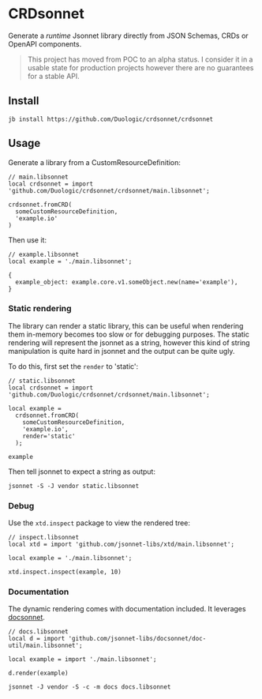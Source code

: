 # CRDsonnet

Generate a *runtime* Jsonnet library directly from JSON Schemas, CRDs or OpenAPI
components.

> This project has moved from POC to an alpha status. I consider it in a usable state for
> production projects however there are no guarantees for a stable API.

## Install

```console
jb install https://github.com/Duologic/crdsonnet/crdsonnet
```

## Usage

Generate a library from a CustomResourceDefinition:

```jsonnet
// main.libsonnet
local crdsonnet = import 'github.com/Duologic/crdsonnet/crdsonnet/main.libsonnet';

crdsonnet.fromCRD(
  someCustomResourceDefinition,
  'example.io'
)
```

Then use it:

```jsonnet
// example.libsonnet
local example = './main.libsonnet';

{
  example_object: example.core.v1.someObject.new(name='example'),
}
```

### Static rendering

The library can render a static library, this can be useful when rendering them in-memory
becomes too slow or for debugging purposes. The static rendering will represent the
jsonnet as a string, however this kind of string manipulation is quite hard in jsonnet
and the output can be quite ugly.

To do this, first set the `render` to 'static':

```jsonnet
// static.libsonnet
local crdsonnet = import 'github.com/Duologic/crdsonnet/crdsonnet/main.libsonnet';

local example =
  crdsonnet.fromCRD(
    someCustomResourceDefinition,
    'example.io',
    render='static'
  );

example
```

Then tell jsonnet to expect a string as output:


```console
jsonnet -S -J vendor static.libsonnet
```

### Debug

Use the `xtd.inspect` package to view the rendered tree:

```jsonnet
// inspect.libsonnet
local xtd = import 'github.com/jsonnet-libs/xtd/main.libsonnet';

local example = './main.libsonnet';

xtd.inspect.inspect(example, 10)
```

### Documentation

The dynamic rendering comes with documentation included. It leverages
[docsonnet](https://github.com/jsonnet-libs/docsonnet).

```jsonnet
// docs.libsonnet
local d = import 'github.com/jsonnet-libs/docsonnet/doc-util/main.libsonnet';

local example = import './main.libsonnet';

d.render(example)
```

```console
jsonnet -J vendor -S -c -m docs docs.libsonnet
```
